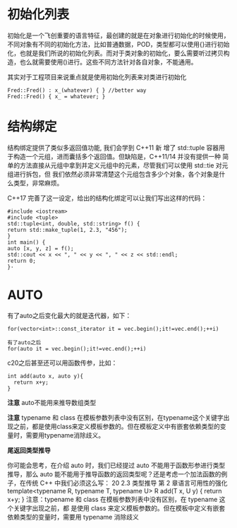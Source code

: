 # 初始化列表

初始化是一个飞创重要的语言特征，最创建的就是在对象进行初始化的时候使用，不同对象有不同的初始化方法，比如普通数据，POD，类型都可以使用{}进行初始化，也就是我们所说的初始化列表。而对于类对象的初始化，要么需要听过拷贝构造，也么就需要使用()进行。这些不同方法针对各自对象，不能通用。

其实对于工程项目来说重点就是使用初始化列表来对类进行初始化
```
Fred::Fred() : x_(whatever) { } //better way
Fred::Fred() { x_ = whatever; }
```

# 结构绑定

结构绑定提供了类似多返回值功能, 我们会学到 C++11 新
增了 std::tuple 容器用于构造一个元组，进而囊括多个返回值。但缺陷是，C++11/14 并没有提供一种
简单的方法直接从元组中拿到并定义元组中的元素，尽管我们可以使用 std::tie 对元组进行拆包，但
我们依然必须非常清楚这个元组包含多少个对象，各个对象是什么类型，非常麻烦。

C++17 完善了这一设定，给出的结构化绑定可以让我们写出这样的代码：
```
#include <iostream>
#include <tuple>
std::tuple<int, double, std::string> f() {
return std::make_tuple(1, 2.3, "456");
}
int main() {
auto [x, y, z] = f();
std::cout << x << ", " << y << ", " << z << std::endl;
return 0;
}·
```

# AUTO
 
有了auto之后变化最大的就是迭代器，如下：
```
for(vector<int>::const_iterator it = vec.begin();it!=vec.end();++i)

有了auto之后
for(auto it = vec.begin();it!=vec.end();++i)
```
c20之后甚至还可以用函数传参，比如：
```
int add(auto x, auto y){
  return x+y;
}
```
**注意** auto不能用来推导数组类型

**注意** typename 和 class 在模板参数列表中没有区别，在typename这个关键字出现之前，都是使用class来定义模板参数的。但在模板定义中有嵌套依赖类型的变量时，需要用typename消除歧义。

**尾返回类型推导**

你可能会思考，在介绍 auto 时，我们已经提过 auto 不能用于函数形参进行类型推导，那么 auto
能不能用于推导函数的返回类型呢？还是考虑一个加法函数的例子，在传统 C++ 中我们必须这么写：
20
2.3 类型推导 第 2 章语言可用性的强化
template<typename R, typename T, typename U>
R add(T x, U y) {
return x+y;
}
注意：typename 和 class 在模板参数列表中没有区别，在 typename 这个关键字出现之前，都
是使用 class 来定义模板参数的。但在模板中定义有嵌套依赖类型的变量时，需要用 typename
消除歧义